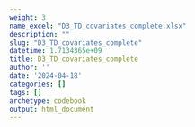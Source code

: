 ```yaml
---
weight: 3
name_excel: "D3_TD_covariates_complete.xlsx"
description: ""
slug: "D3_TD_covariates_complete"
datetime: 1.7134365e+09
title: D3_TD_covariates_complete
author: ''
date: '2024-04-18'
categories: []
tags: []
archetype: codebook
output: html_document
---
```


<div class="tabcontent"></div>
